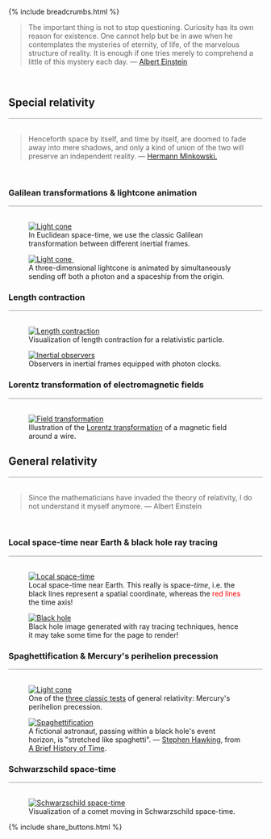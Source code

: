 {% include breadcrumbs.html %}

<blockquote>
The important thing is not to stop questioning. 
Curiosity has its own reason for existence. 
One cannot help but be in awe when he contemplates 
the mysteries of eternity, of life, of the marvelous 
structure of reality. It is enough if one tries 
merely to comprehend a little of this mystery 
each day. &mdash; <a href="https://en.wikipedia.org/wiki/Albert_Einstein">Albert Einstein</a>
</blockquote><br/>

<a name="special_relativity"></a>
## Special relativity
<div style="border-top: 2px solid #cccccc"><br/></div>

<blockquote>
Henceforth space by itself, and time by itself,
are doomed to fade away into mere shadows,
and only a kind of union of the two will preserve an independent reality.
&mdash; <a href="https://en.wikipedia.org/wiki/Hermann_Minkowski">Hermann Minkowski.</a>
</blockquote><br/>

### Galilean transformations &amp; lightcone animation 
<div style="border-top: 1px solid #999999"><br/></div>

<div class="double_image">
  <figure class="left_image">
    <a href="lightcone.html">
      <img alt="Light cone" src="images/galilean_space_time.png" title="Click to animate"/>
    </a>
    <figcaption>In Euclidean space-time, we use the classic Galilean transformation between 
    different inertial frames.</figcaption>
  </figure>
  <figure class="right_image">
    <a href="lightcone.html">
      <img alt="Light cone" src="images/lightcone.png" title="Click to animate"/>
    </a>&nbsp;&nbsp;&nbsp;&nbsp;&nbsp;&nbsp;&nbsp;&nbsp;&nbsp;
    <figcaption>A three-dimensional lightcone is animated by simultaneously 
    sending off both a photon and a spaceship from the origin.</figcaption>
  </figure>
</div>
<p style="clear: both;"></p>

### Length contraction
<div style="border-top: 1px solid #999999"><br/></div>

<div class="double_image">
  <figure class="left_image">
    <a href="length_contraction.html">
      <img alt="Length contraction" src="images/length_contraction.png" title="Click to animate"/>
    </a>
    <figcaption>Visualization of length contraction for a relativistic particle.</figcaption>
  </figure>
  <figure class="right_image">
    <a href="inertial_observers.html">
      <img alt="Inertial observers" src="images/inertial_observers.png" title="Click to animate"/>
    </a>
    <figcaption>Observers in inertial frames equipped with photon clocks.</figcaption>
  </figure>
</div>
<p style="clear: both;"></p>

### Lorentz transformation of electromagnetic fields
<div style="border-top: 1px solid #999999"><br/></div>

<div class="double_image">
  <figure class="left_image">
    <a href="field_transform.html">
      <img alt="Field transformation" src="images/field_transform.png" title="Click to animate"/>
    </a>
    <figcaption>Illustration of the 
    <a href="https://en.wikipedia.org/wiki/Lorentz_transformation">Lorentz transformation</a> 
    of a magnetic field around a wire.</figcaption>
  </figure>
  <figure class="right_image">
    <!-- RESERVER FOR FUTURE APPLICATION
      -->
  </figure>
</div>
<p style="clear: both;"></p>

<a name="general_relativity"></a>
## General relativity
<div style="border-top: 2px solid #cccccc"><br/></div>

<blockquote>
Since the mathematicians have invaded the theory of relativity,
I do not understand it myself anymore. &mdash; Albert Einstein
</blockquote><br/>

### Local space-time near Earth &amp; black hole ray tracing
<div style="border-top: 1px solid #999999"><br/></div>

<div class="double_image">
  <figure class="left_image">
    <a href="local_space_time.html">
      <img alt="Local space-time" src="images/local_space_time.png" title="Click to animate"/>
    </a>
    <figcaption>Local space-time near Earth. This really is space-<em>time</em>, i.e.  
    the black lines represent a spatial coordinate, whereas the
    <span style="color: red">red lines</span> the time axis!</figcaption>
  </figure>
  <figure class="right_image">
    <a href="black_hole_pixel_plot.html">
      <img alt="Black hole" src="images/black_hole_pixel_plot.png" title="Click to animate"/>
    </a>
    <figcaption>Black hole image generated with ray tracing techniques, hence it 
    may take some time for the page to render!</figcaption>
  </figure>
</div>
<p style="clear: both;"></p>

### Spaghettification &amp; Mercury&apos;s perihelion precession
<div style="border-top: 1px solid #999999"><br/></div>

<div class="double_image">
  <figure class="left_image">
    <a href="perihelion_mercury.html">
      <img alt="Light cone" src="images/perihelion_mercury.png" title="Click to animate"/>
    </a>
    <figcaption>One of the <a href="https://en.wikipedia.org/wiki/Tests_of_general_relativity">three classic tests</a> 
    of general relativity: Mercury&apos;s perihelion precession.</figcaption>
  </figure>
  <figure class="right_image">
    <a href="spaghettification.html">
      <img alt="Spaghettification" src="images/spaghettification.png" title="Click to animate"/>
    </a>
    <figcaption>A fictional astronaut, passing within a black hole's event horizon, is "stretched like spaghetti". 
    &mdash; <a href="https://en.wikipedia.org/wiki/Stephen_Hawking">Stephen Hawking</a>, from 
    <a href="https://en.wikipedia.org/wiki/A_Brief_History_of_Time">A Brief History of Time</a>. 
    </figcaption>
  </figure>
</div>
<p style="clear: both;"></p>

### Schwarzschild space-time
<div style="border-top: 1px solid #999999"><br/></div>

<div class="double_image">
  <figure class="left_image">
    <a href="schwarzschild_space_time.html">
      <img alt="Schwarzschild space-time" src="images/schwarzschild_space_time.png" title="Click to animate"/>
    </a>
    <figcaption>Visualization of a comet moving in Schwarzschild space-time.</figcaption>
  </figure>
  <figure class="right_image">
    <!-- RESERVED FOR FUTURE APPLICATION -->
  </figure>
</div>
<p style="clear: both;"></p>

{% include share_buttons.html %}
